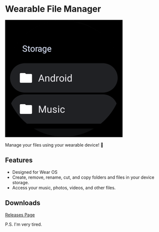 # Wearable File Manager

![Wearable File Manager](screenshots/Screenshot_20230903_000846.png)

Manage your files using your wearable device! 📁

## Features

- Designed for Wear OS
- Create, remove, rename, cut, and copy folders and files in your device storage.
- Access your music, photos, videos, and other files.

## Downloads

[Releases Page](https://github.com/dertefter/WearFiles/releases)


P.S. I'm very tired. 

